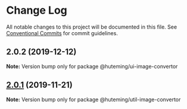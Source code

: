 # Change Log

All notable changes to this project will be documented in this file.
See [Conventional Commits](https://conventionalcommits.org) for commit guidelines.

## 2.0.2 (2019-12-12)

**Note:** Version bump only for package @huteming/ui-image-convertor





## [2.0.1](https://github.com/huteming/huteming-ui/compare/@huteming/util-image-convertor@2.0.0...@huteming/util-image-convertor@2.0.1) (2019-11-21)

**Note:** Version bump only for package @huteming/util-image-convertor
